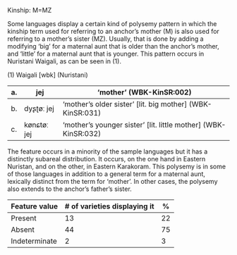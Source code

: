 Kinship: M=MZ

Some languages display a certain kind of polysemy pattern in which the
kinship term used for referring to an anchor’s mother (M) is also used
for referring to a mother’s sister (MZ). Usually, that is done by adding
a modifying ‘big’ for a maternal aunt that is older than the anchor’s
mother, and ‘little’ for a maternal aunt that is younger. This pattern
occurs in Nuristani Waigali, as can be seen in ‎(1).

(1) <span id="_Ref12343426" class="anchor"></span>Waigali
    \[wbk\] (Nuristani)

| a.  | jej         | ‘mother’ (WBK-KinSR:002)                                         |
|-----|-------------|------------------------------------------------------------------|
| b.  | dyʂʈøː jej  | ‘mother’s older sister’ \[lit. big mother\] (WBK-KinSR:031)      |
| c.  | kønɕtøː jej | ‘mother’s younger sister’ \[lit. little mother\] (WBK-KinSR:032) |

The feature occurs in a minority of the sample languages but it has a
distinctly subareal distribution. It occurs, on the one hand in Eastern
Nuristan, and on the other, in Eastern Karakoram. This polysemy is in
some of those languages in addition to a general term for a maternal
aunt, lexically distinct from the term for ‘mother’. In other cases, the
polysemy also extends to the anchor’s father’s sister.

| Feature value | \# of varieties displaying it | %   |
|---------------|-------------------------------|-----|
| Present       | 13                            | 22  |
| Absent        | 44                            | 75  |
| Indeterminate | 2                             | 3   |


